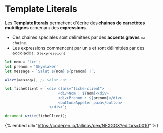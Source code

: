 # Template Literals

Les **Template literals** permettent d'écrire des **chaines de caractètes multilignes** contenant des **expressions**.

* Ces chaines spéciales sont délimitées par des **accents graves** ```ma chaine```.
* Les expressions commencent par un  `$` et sont délimitées par des accolades : `${expression}`

```typescript
let nom = 'Luc';
let prenom = 'Skywlaker'
let message = `Salut ${nom} ${prenom} !`;

alert(message); // Salut Luc !

let ficheClient = `<div class="fiche-client">
						<div>Nom : ${nom}</div>
				   		<div>Prenom : ${prenom}</div>
            	   		<button>Appeler papa</button>
                    </div>`;

document.write(ficheClient);
```

{% embed url="https://codepen.io/fallinov/pen/NEXGGX?editors=0010" %}

